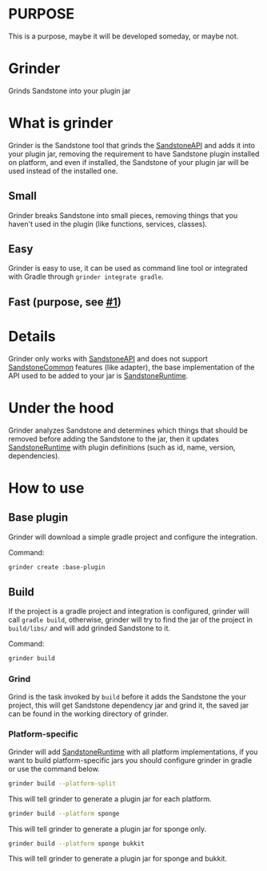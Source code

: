 # PURPOSE

This is a purpose, maybe it will be developed someday, or maybe not.

# Grinder
Grinds Sandstone into your plugin jar

# What is grinder

Grinder is the Sandstone tool that grinds the [SandstoneAPI](https://github.com/ProjectSandstone/SandstoneAPI) and adds it into your plugin jar, removing the requirement to have Sandstone plugin installed on platform, and even if installed, the Sandstone of your plugin jar will be used instead of the installed one.

## Small

Grinder breaks Sandstone into small pieces, removing things that you haven't used in the plugin (like functions, services, classes).

## Easy

Grinder is easy to use, it can be used as command line tool or integrated with Gradle through `grinder integrate gradle`.

## Fast (purpose, see [#1](https://github.com/ProjectSandstone/Grinder/issues/1))

# Details

Grinder only works with [SandstoneAPI](https://github.com/ProjectSandstone/SandstoneAPI) and does not support [SandstoneCommon](https://github.com/ProjectSandstone/SandstoneCommon) features (like adapter), the base implementation of the API used to be added to your jar is [SandstoneRuntime](https://github.com/ProjectSandstone/SandstoneRuntime).

# Under the hood

Grinder analyzes Sandstone and determines which things that should be removed before adding the Sandstone to the jar, then it updates [SandstoneRuntime](https://github.com/ProjectSandstone/SandstoneRuntime) with plugin definitions (such as id, name, version, dependencies).

# How to use
 
## Base plugin
 
Grinder will download a simple gradle project and configure the integration.
 
Command:
```sh
grinder create :base-plugin
```
 
## Build
 
If the project is a gradle project and integration is configured, grinder will call `gradle build`, otherwise, grinder will try to find the jar of the project in `build/libs/` and will add grinded Sandstone to it.

Command:
```sh
grinder build
```
 
### Grind
 
Grind is the task invoked by `build` before it adds the Sandstone the your project, this will get Sandstone dependency jar and grind it, the saved jar can be found in the working directory of grinder.

### Platform-specific

Grinder will add [SandstoneRuntime](https://github.com/ProjectSandstone/SandstoneRuntime) with all platform implementations, if you want to build platform-specific jars you should configure grinder in gradle or use the command below.

```sh
grinder build --platform-split
```

This will tell grinder to generate a plugin jar for each platform.

```sh
grinder build --platform sponge
```

This will tell grinder to generate a plugin jar for sponge only.

```sh
grinder build --platform sponge bukkit
```

This will tell grinder to generate a plugin jar for sponge and bukkit.
